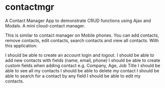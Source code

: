 # contactmgr
A Contact Manager App to demonstrate CRUD functions using Ajax and Modals.
A mini cloud-contact manager.

This is similar to contact manager on Mobile phones. You can add contacts, remove contacts, edit contacts, search contacts and view all contacts. With this application:

I should be able to create an account login and logout.
I should be able to add new contacts with fields (name, email, phone)
I should be able to create custom fields when adding contact e.g. Company, Age, Job Title
I should be able to see all my contacts
I should be able to delete my contact
I should be able to search for a contact by any field
I should be able to edit my contacts.
